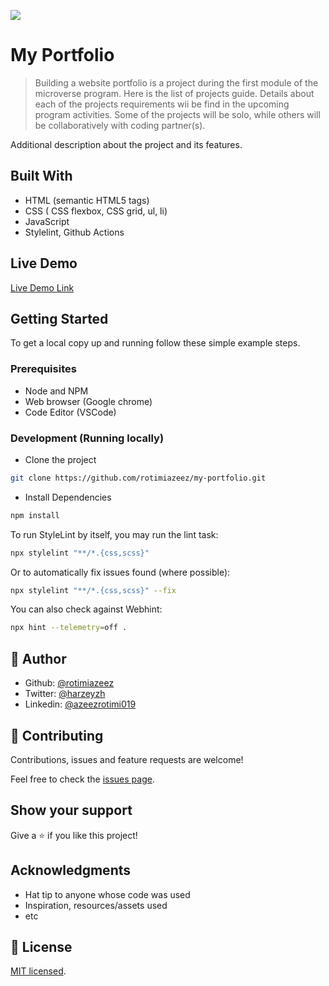 ![](https://img.shields.io/badge/Microverse-blueviolet)

# My Portfolio

> Building a website portfolio is a project during the first module of the microverse program. Here is the list of projects guide. Details about each of the projects requirements wii be find in the upcoming program activities. Some of the projects will be solo, while others will be collaboratively with coding partner(s).


Additional description about the project and its features.

## Built With

- HTML (semantic HTML5 tags)
- CSS  ( CSS flexbox, CSS grid, ul, li)
- JavaScript
- Stylelint, Github Actions

## Live Demo

[Live Demo Link](https://deploy-preview-2--rotimiazeez-portfolio.netlify.app/)

## Getting Started

To get a local copy up and running follow these simple example steps.

### Prerequisites

- Node and NPM
- Web browser (Google chrome)
- Code Editor (VSCode)

### Development (Running locally)

- Clone the project

```bash
git clone https://github.com/rotimiazeez/my-portfolio.git

```

- Install Dependencies

```bash
npm install
```

To run StyleLint by itself, you may run the lint task:

```bash
npx stylelint "**/*.{css,scss}"
```

Or to automatically fix issues found (where possible):

```bash
npx stylelint "**/*.{css,scss}" --fix
```

You can also check against Webhint:

```bash
npx hint --telemetry=off .
```

## 👤 Author

- Github: [@rotimiazeez](https://github.com/rotimiazeez)
- Twitter: [@harzeyzh](https://twitter.com/Harzeyzh)
- Linkedin: [@azeezrotimi019](https://www.linkedin.com/in/azeezrotimi019/)

## 🤝 Contributing

Contributions, issues and feature requests are welcome!

Feel free to check the [issues page](../../issues).

## Show your support

Give a ⭐️ if you like this project!

## Acknowledgments

- Hat tip to anyone whose code was used
- Inspiration, resources/assets used
- etc

## 📝 License

[MIT licensed](./LICENSE).
